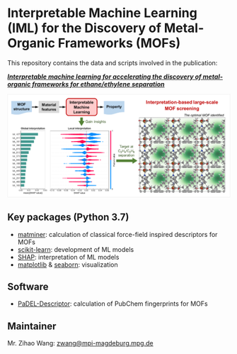 # Interpretable Machine Learning (IML) for the Discovery of Metal-Organic Frameworks (MOFs)

This repository contains the data and scripts involved in the publication:

**_[Interpretable machine learning for accelerating the discovery of metal-organic frameworks for ethane/ethylene separation](https://doi.org/10.1016/j.cej.2022.136651)_**

<img src="https://github.com/zwang1995/IML-MOF/blob/main/IML-MOF.png" width="600">

## Key packages (Python 3.7)
* [matminer](https://matminer.readthedocs.io/en/latest/): calculation of classical force-field inspired descriptors for MOFs
* [scikit-learn](https://scikit-learn.org/stable/): development of ML models
* [SHAP](https://shap.readthedocs.io/en/latest/index.html): interpretation of ML models 
* [matplotlib](https://matplotlib.org/) & [seaborn](https://seaborn.pydata.org/): visualization

## Software
* [PaDEL-Descriptor](http://www.yapcwsoft.com/dd/padeldescriptor/): calculation of PubChem fingerprints for MOFs

## Maintainer
Mr. Zihao Wang: zwang@mpi-magdeburg.mpg.de
